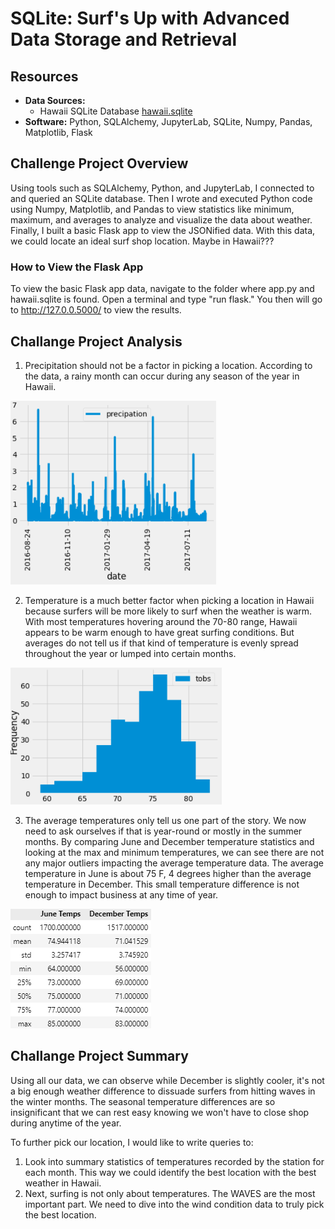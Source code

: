 # SQLite: Surf's Up with Advanced Data Storage and Retrieval
## Resources

- **Data Sources:** 
  - Hawaii SQLite Database [hawaii.sqlite](Resources/hawaii.sqlite)
- **Software:** Python, SQLAlchemy, JupyterLab, SQLite, Numpy, Pandas, Matplotlib, Flask

## Challenge Project Overview 

Using tools such as SQLAlchemy, Python, and JupyterLab, I connected to and queried an SQLite database. Then I wrote and executed Python code using Numpy, Matplotlib, and Pandas to view statistics like minimum, maximum, and averages to analyze and visualize the data about weather. Finally, I built a basic Flask app to view the JSONified data. With this data, we could locate an ideal surf shop location. Maybe in Hawaii???

### How to View the Flask App

To view the basic Flask app data, navigate to the folder where app.py and hawaii.sqlite is found. Open a terminal and type "run flask." You then will go to http://127.0.0.5000/ to view the results.

## Challange Project Analysis

1) Precipitation should not be a factor in picking a location. According to the data, a rainy month can occur during any season of the year in Hawaii.

![Fig1](Images/Fig1.PNG)

2) Temperature is a much better factor when picking a location in Hawaii because surfers will be more likely to surf when the weather is warm. With most temperatures hovering around the 70-80 range, Hawaii appears to be warm enough to have great surfing conditions. But averages do not tell us if that kind of temperature is evenly spread throughout the year or lumped into certain months. 

![Fig2](Images/Fig2.PNG) 

3) The average temperatures only tell us one part of the story. We now need to ask ourselves if that is year-round or mostly in the summer months. By comparing June and December temperature statistics and looking at the max and minimum temperatures, we can see there are not any major outliers impacting the average temperature data. The average temperature in June is about 75 F, 4 degrees higher than the average temperature in December. This small temperature difference is not enough to impact business at any time of year.

![Fig3](Images/Fig3.PNG)

## Challange Project Summary

Using all our data, we can observe while December is slightly cooler, it's not a big enough weather difference to dissuade surfers from hitting waves in the winter months. The seasonal temperature differences are so insignificant that we can rest easy knowing we won't have to close shop during anytime of the year. 

To further pick our location, I would like to write queries to:
1) Look into summary statistics of temperatures recorded by the station for each month. This way we could identify the best location with the best weather in Hawaii.
2) Next, surfing is not only about temperatures. The WAVES are the most important part. We need to dive into the wind condition data to truly pick the best location. 
 
